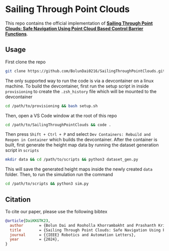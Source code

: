 # Sailing Through Point Clouds

This repo contains the official implementation of [**Sailing Through Point Clouds: Safe Navigation Using Point Cloud Based Control Barrier Functions**](https://arxiv.org/pdf/2403.18206).

## Usage

First clone the repo 

```bash
git clone https://github.com/BolunDai0216/SailingThroughPointClouds.git
```

The only supported way to run the code is via a devcontainer on a linux machine. To build the devcontainer, first run the setup script in inside `provisioning` to create the `.zsh_history` file which will be mounted to the devcontainer

```bash
cd /path/to/provisioning && bash setup.sh
```

Then, open a VS Code window at the root of this repo

```bash
cd /path/to/SailingThroughPointClouds && code . 
```

Then press `Shift + Ctrl + P` and select `Dev Containers: Rebuild and Reopen in Container` which builds the devcontainer. After the container is built, first generate the height map data by running the dataset generation script in `scripts`

```bash
mkdir data && cd /path/to/scripts && python3 dataset_gen.py
```

This will save the generated height maps inside the newly created `data` folder. Then, to run the simulation run the command

```bash
cd /path/to/scripts && python3 sim.py
```

## Citation

To cite our paper, please use the following bibtex

```bibtex
@article{DaiKKGTK23,
  author       = {Bolun Dai and Rooholla Khorrambakht and Prashanth Krishnamurthy and Farshad Khorrami},
  title        = {Sailing Through Point Clouds: Safe Navigation Using Point Cloud Based Control Barrier Functions},
  journal      = {{IEEE} Robotics and Automation Letters},
  year         = {2024},
}
```
